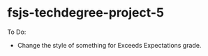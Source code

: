 # fsjs-techdegree-project-5

To Do:
- Change the style of something for Exceeds Expectations grade.

